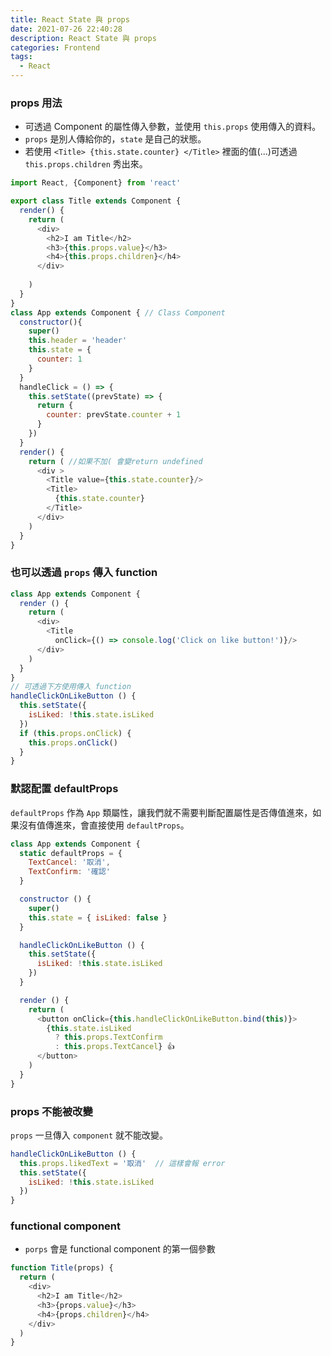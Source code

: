 ```yaml
---
title: React State 與 props
date: 2021-07-26 22:40:28
description: React State 與 props
categories: Frontend
tags:
  - React
---
```


### props 用法

* 可透過 Component 的屬性傳入參數，並使用 `this.props` 使用傳入的資料。
* `props` 是別人傳給你的，`state` 是自己的狀態。
* 若使用 `<Title> {this.state.counter} </Title>` 裡面的值(...)可透過 `this.props.children` 秀出來。

``` js
import React, {Component} from 'react'

export class Title extends Component {
  render() {
    return (
      <div>
        <h2>I am Title</h2>
        <h3>{this.props.value}</h3>
        <h4>{this.props.children}</h4>
      </div>
      
    )
  }
}
class App extends Component { // Class Component
  constructor(){
    super()
    this.header = 'header'
    this.state = {
      counter: 1
    }
  }
  handleClick = () => {
    this.setState((prevState) => {
      return {
        counter: prevState.counter + 1
      }
    })
  }
  render() {
    return ( //如果不加( 會變return undefined
      <div >
        <Title value={this.state.counter}/>
        <Title>
          {this.state.counter}
        </Title>
      </div>
    )
  }
}
```

### 也可以透過 `props` 傳入 function
``` js
class App extends Component {
  render () {
    return (
      <div>
        <Title
          onClick={() => console.log('Click on like button!')}/>
      </div>
    )
  }
}
// 可透過下方使用傳入 function
handleClickOnLikeButton () {
  this.setState({
    isLiked: !this.state.isLiked
  })
  if (this.props.onClick) {
    this.props.onClick()
  }
}
```

### 默認配置 defaultProps
`defaultProps` 作為 `App` 類屬性，讓我們就不需要判斷配置屬性是否傳值進來，如果沒有值傳進來，會直接使用 `defaultProps`。
``` js 
class App extends Component {
  static defaultProps = {
    TextCancel: '取消',
    TextConfirm: '確認'
  }

  constructor () {
    super()
    this.state = { isLiked: false }
  }

  handleClickOnLikeButton () {
    this.setState({
      isLiked: !this.state.isLiked
    })
  }

  render () {
    return (
      <button onClick={this.handleClickOnLikeButton.bind(this)}>
        {this.state.isLiked
          ? this.props.TextConfirm
          : this.props.TextCancel} 👍
      </button>
    )
  }
}
```

### props 不能被改變

`props` 一旦傳入 `component` 就不能改變。

``` js
handleClickOnLikeButton () {
  this.props.likedText = '取消'  // 這樣會報 error
  this.setState({
    isLiked: !this.state.isLiked
  })
}

```


### functional component

* `porps` 會是 functional component 的第一個參數

``` js
function Title(props) {
  return (
    <div>
      <h2>I am Title</h2>
      <h3>{props.value}</h3>
      <h4>{props.children}</h4>
    </div>
  )
}
```
